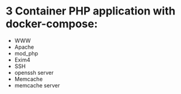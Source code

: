 # 3 Container PHP application with docker-compose:
- WWW
 - Apache
 - mod_php
 - Exim4
- SSH
 - openssh server
- Memcache
 - memcache server

